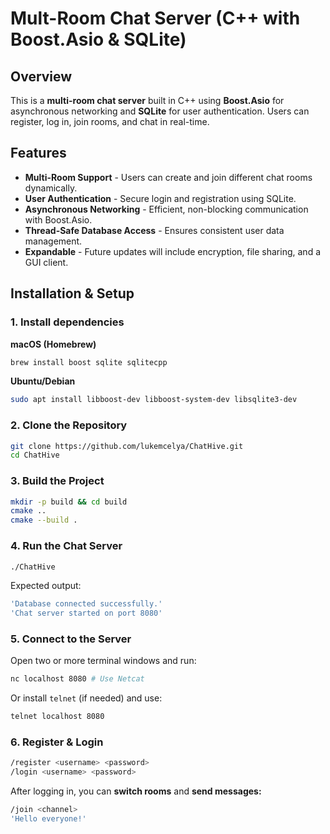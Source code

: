 # Mult-Room Chat Server (C++ with Boost.Asio & SQLite)

## Overview
This is a **multi-room chat server** built in C++ using **Boost.Asio** for asynchronous networking and **SQLite**
for user authentication. Users can register, log in, join rooms, and chat in real-time.

## Features
* **Multi-Room Support** - Users can create and join different chat rooms dynamically.
* **User Authentication** - Secure login and registration using SQLite.
* **Asynchronous Networking** - Efficient, non-blocking communication with Boost.Asio.
* **Thread-Safe Database Access** - Ensures consistent user data management.
* **Expandable** - Future updates will include encryption, file sharing, and a GUI client.

## Installation & Setup
### 1. Install dependencies
**macOS (Homebrew)**
```sh
brew install boost sqlite sqlitecpp
```
**Ubuntu/Debian**
```sh
sudo apt install libboost-dev libboost-system-dev libsqlite3-dev
```
### 2. Clone the Repository
```sh
git clone https://github.com/lukemcelya/ChatHive.git
cd ChatHive
```
### 3. Build the Project
```sh
mkdir -p build && cd build
cmake ..
cmake --build .
```
### 4. Run the Chat Server
```sh
./ChatHive
```
Expected output:
```sh
'Database connected successfully.'
'Chat server started on port 8080'
```
### 5. Connect to the Server
Open two or more terminal windows and run:
```sh
nc localhost 8080 # Use Netcat
```
Or install `telnet` (if needed) and use:
```sh
telnet localhost 8080
```
### 6. Register & Login
```sh
/register <username> <password>
/login <username> <password>
```
After logging in, you can **switch rooms** and **send messages:**
```sh
/join <channel>
'Hello everyone!'
```
